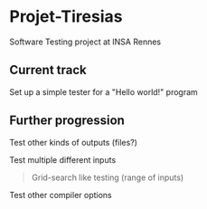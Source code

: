 # Projet-Tiresias
Software Testing project at INSA Rennes

## Current track
Set up a simple tester for a "Hello world!" program

## Further progression
Test other kinds of outputs (files?)

Test multiple different inputs
> Grid-search like testing (range of inputs)

Test other compiler options

